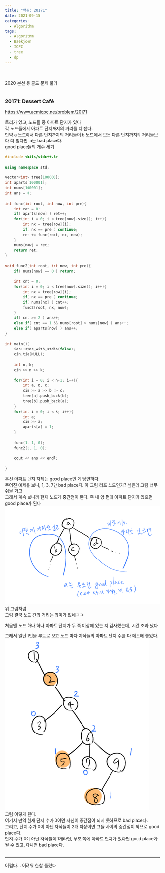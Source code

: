 ```yaml
---
title: "백준: 20171"
date: 2021-09-15
categories:
  - Algorithm
tags:
  - Algorithm
  - Baekjoon
  - ICPC
  - tree
  - dp
---
```


<br></br>
2020 본선 중 골드 문제 풀기
<br></br>

### 20171: Dessert Café
https://www.acmicpc.net/problem/20171

트리가 있고, 노드들 중 아파트 단지가 있다  
각 노드들에서 아파트 단지까지의 거리를 다 잰다.  
만약 a 노드에서 다른 단지까지의 거리들이 b 노드에서 모든 다른 단지까지의 거리들보다 더 멀다면, a는 bad place다.  
good place들의 개수 세기

```cpp
#include <bits/stdc++.h>

using namespace std;

vector<int> tree[100001];
int aparts[100001];
int nums[100001];
int ans = 0;

int func(int root, int now, int pre){
    int ret = 0;
    if( aparts[now] ) ret++;
    for(int i = 0; i < tree[now].size(); i++){
        int nx = tree[now][i];
        if( nx == pre ) continue;
        ret += func(root, nx, now);
    }
    nums[now] = ret;
    return ret;
}

void func2(int root, int now, int pre){
    if( nums[now] == 0 ) return;

    int cnt = 0;
    for(int i = 0; i < tree[now].size(); i++){
        int nx = tree[now][i];
        if( nx == pre ) continue;
        if( nums[nx] ) cnt++;
        func2(root, nx, now);
    }
    if( cnt >= 2 ) ans++;
    else if( cnt == 1 && nums[root] > nums[now] ) ans++;
    else if( aparts[now] ) ans++;
}

int main(){
    ios::sync_with_stdio(false);
    cin.tie(NULL);

    int n, k;
    cin >> n >> k;

    for(int i = 0; i < n-1; i++){
        int a, b, c;
        cin >> a >> b >> c;
        tree[a].push_back(b);
        tree[b].push_back(a);
    }
    for(int i = 0; i < k; i++){
        int a;
        cin >> a;
        aparts[a] = 1;
    }

    func(1, 1, 0);
    func2(1, 1, 0);

    cout << ans << endl;

}
```
우선 아파트 단지 자체는 good place인 게 당연하다.  
주어진 예제를 보니, 1, 3, 7만 bad place다. 아 그럼 리프 노드인가? 싶은데 그럼 너무 쉬울 거고  
그래서 계속 보니까 현재 노드가 중간점이 된다. 즉 내 양 편에 아파트 단지가 있으면 good place가 된다  
![1](/img/Algorithm/19/1.png)  
위 그림처럼  
그럼 결국 노드 간의 거리는 의미가 없네ㅋㅋ  

처음엔 노드 하나 하나 아파트 단지가 두 쪽 이상에 있는 지 검사했는데, 시간 초과 났다

그래서 일단 1번을 루트로 보고 노드 마다 자식들의 아파트 단지 수를 다 메모해 놓았다.  
![2](/img/Algorithm/19/2.png)  
그럼 이렇게 된다.  
여기서 만약 현재 단지 수가 0이면 자신이 중간점이 되지 못하므로 bad place다.  
그리고, 단지 수가 0이 아닌 자식들이 2개 이상이면 그들 사이의 중간점이 되므로 good place다.  
단지 수가 0이 아닌 자식들이 1개라면, 부모 쪽에 아파트 단지가 있다면 good place가 될 수 있고, 아니면 bad place다.
<br></br>

---
어렵다... 어려워 한참 틀렸다
<br></br>

